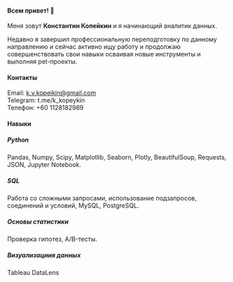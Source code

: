 #### Всем привет! 👋
Меня зовут **Константин Копейкин** и я начинающий аналитик данных.

Недавно я завершил профессиональную переподготовку по данному направлению и сейчас активно ищу работу и продолжаю совершенствовать свои навыки осваивая новые инструменты и выполняя pet-проекты.

#### Контакты
Email:    k.v.kopeikin@gmail.com <br>
Telegram: t.me/k_kopeykin <br>
Телефон:  +60 1128182989 

#### Навыки
##### Python
Pandas, Numpy, Scipy,
Matplotlib, Seaborn, Plotly,
BeautifulSoup, Requests, JSON,
Jupyter Notebook.
##### SQL
Работа со сложными запросами,
использование подзапросов, соединений
и условий, MySQL, PostgreSQL.
##### Основы статистики
Проверка гипотез, A/B-тесты.
##### Визуализациия данных
Tableau
DataLens
